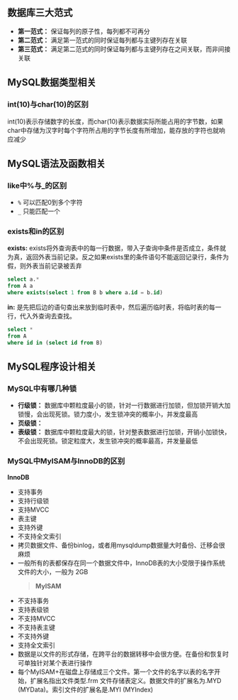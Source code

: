 ## 数据库三大范式

- **第一范式：** 保证每列的原子性，每列都不可再分
- **第二范式：** 满足第一范式的同时保证每列都与主键列存在关联
- **第三范式：** 满足第二范式的同时保证每列都与主键列存在之间关联，而非间接关联

## MySQL数据类型相关

### int(10)与char(10)的区别

int(10)表示存储数字的长度，而char(10)表示数据实际所能占用的字节数，如果char中存储为汉字时每个字符所占用的字节长度有所增加，能存放的字符也就响应减少

## MySQL语法及函数相关

### like中%与_的区别

- `%` 可以匹配0到多个字符
- `_` 只能匹配一个

### exists和in的区别

**exists:** exists将外查询表中的每一行数据，带入子查询中条件是否成立，条件就为真，返回外表当前记录。反之如果exists里的条件语句不能返回记录行，条件为假，则外表当前记录被丢弃

```sql
select a.*
from A a
where exists(select 1 from B b where a.id = b.id)
```

**in:** 是先把后边的语句查出来放到临时表中，然后遍历临时表，将临时表的每一行，代入外查询去查找。

```sql
select *
from A
where id in (select id from B)
```

## MySQL程序设计相关

### MySQL中有哪几种锁

- **行级锁：** 数据库中颗粒度最小的锁，针对一行数据进行加锁，但加锁开销大加锁慢，会出现死锁。锁力度小，发生锁冲突的概率小，并发度最高
- **页级锁：**
- **表级锁：** 数据库中颗粒度最大的锁，针对整表数据进行加锁，开销小加锁快，不会出现死锁。锁定粒度大，发生锁冲突的概率最高，并发量最低

### MySQL中MyISAM与InnoDB的区别

**InnoDB**

- 支持事务
- 支持行级锁
- 支持MVCC
- 表主键
- 支持外键
- 不支持全文索引
- 拷贝数据文件、备份binlog，或者用mysqldump数据量大时备份、迁移会很麻烦
- 一般所有的表都保存在同一个数据文件中，InnoDB表的大小受限于操作系统文件的大小，一般为 2GB
  > **MyISAM**
- 不支持事务
- 支持表级锁
- 不支持MVCC
- 不支持表主键
- 不支持外键
- 支持全文索引
- 数据是以文件的形式存储，在跨平台的数据转移中会很方便。在备份和恢复时可单独针对某个表进行操作
- 每个MyISAM+在磁盘上存储成三个文件。第一个文件的名字以表的名字开始，扩展名指出文件类型.frm 文件存储表定义。数据文件的扩展名为.MYD (MYData)。索引文件的扩展名是.MYI (MYIndex)
